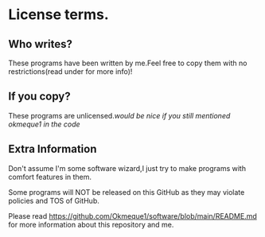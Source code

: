# License terms.

## Who writes?

These programs have been written by me.Feel free to copy them with no restrictions(read under for more info)!

## If you copy?

These programs are unlicensed.*would be nice if you still mentioned okmeque1 in the code*

## Extra Information


Don't assume I'm some software wizard,I just try to make programs with comfort features in them.

Some programs will NOT be released on this GitHub as they may violate policies and TOS of GitHub.

Please read https://github.com/Okmeque1/software/blob/main/README.md for more information about this repository and me.
